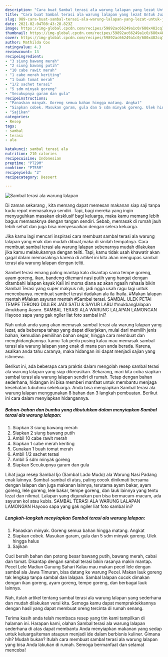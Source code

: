 ```yaml
---
description: "Cara buat Sambal terasi ala warung lalapan yang lezat Untuk Jualan"
title: "Cara buat Sambal terasi ala warung lalapan yang lezat Untuk Jualan"
slug: 989-cara-buat-sambal-terasi-ala-warung-lalapan-yang-lezat-untuk-jualan
date: 2021-02-04T08:43:28.823Z
image: https://img-global.cpcdn.com/recipes/59892ac66249a1c0/680x482cq70/sambal-terasi-ala-warung-lalapan-foto-resep-utama.jpg
thumbnail: https://img-global.cpcdn.com/recipes/59892ac66249a1c0/680x482cq70/sambal-terasi-ala-warung-lalapan-foto-resep-utama.jpg
cover: https://img-global.cpcdn.com/recipes/59892ac66249a1c0/680x482cq70/sambal-terasi-ala-warung-lalapan-foto-resep-utama.jpg
author: Mathilda Cox
ratingvalue: 4.3
reviewcount: 13
recipeingredient:
- "3 siung bawang merah"
- "2 siung bawang putih"
- "10 cabe rawit merah"
- "1 cabe merah keriting"
- "1 buah tomat merah"
- "1/2 sachet terasi"
- "5 sdm minyak goreng"
- "Secukupnya garam dan gula"
recipeinstructions:
- "Panaskan minyak. Goreng semua bahan hingga matang. Angkat"
- "Siapkan cobek. Masukan garam, gula dan 5 sdm minyak goreng. Ulek hingga halus"
- "Sajikan"
categories:
- Resep
tags:
- sambal
- terasi
- ala

katakunci: sambal terasi ala 
nutrition: 210 calories
recipecuisine: Indonesian
preptime: "PT29M"
cooktime: "PT55M"
recipeyield: "2"
recipecategory: Dessert

---
```



![Sambal terasi ala warung lalapan](https://img-global.cpcdn.com/recipes/59892ac66249a1c0/680x482cq70/sambal-terasi-ala-warung-lalapan-foto-resep-utama.jpg)

Di zaman  sekarang , kita memang dapat memesan makanan siap saji tanpa kudu repot memasaknya sendiri. Tapi, bagi mereka yang ingin menyuguhkan masakan eksklusif bagi keluarga, maka kamu memang lebih bagus memasaknya dengan tangan sendiri. Sebab, memasak di rumah jauh lebih sehat dan juga bisa menyesuaikan dengan selera keluarga.

Jika kamu lagi mencari inspirasi cara membuat sambal terasi ala warung lalapan yang enak dan mudah dibuat,maka di sinilah tempatnya. Cara membuat sambal terasi ala warung lalapan  sebenarnya mudah dilakukan jika kamu melakukannya dengan teliti. Tapi, kamu tidak usah khawatir akan gagal dalam memasaknya 
karena di artikel ini kita akan mengupas sambal terasi ala warung lalapan dengan teliti.  

Sambel terasi emang paling mantap kalo disantap sama tempe goreng, ayam goreng, ikan, bandeng ditemani nasi putih yang hangat dengan ditambahi lalapan kayak Kali ini moms diana az akan ngasih rahasia bikin Sambal Terasi yang super makyus nih, jadi ngga usah ragu lagi untuk mencobanya. membuat sambel terasi dadakan ala ila lhaila. #Makan lalapan mentah #Makan sayuran mentah #Sambel terasi. SAMBAL ULEK PETAI TEMPE TERONG DIULEK JADI SATU &amp; SAYUR LABU #mukbanglalapan #mukbang #asmr. SAMBAL TERASI ALA WARUNG LALAPAN LAMONGAN Hayooo sapa yang gak ngiler liat foto sambal ini?

Nah untuk anda yang akan memasak sambal terasi ala warung lalapan yang lezat, ada beberapa tahap yang dapat dikerjakan, mulai dari memilih jenis bahan, kemudian pemilihan bahan segar, hingga cara membuat dan menghidangkannya. kamu Tak perlu pusing kalau mau memasak sambal terasi ala warung lalapan yang enak di mana pun anda berada. Karena, asalkan anda  tahu caranya, maka hidangan ini dapat menjadi sajian yang istimewa.

Berikut ini, ada beberapa cara praktis  dalam mengolah resep sambal terasi ala warung lalapan yang siap dikreasikan. Sekarang, mari kita coba siapkan sambal terasi ala warung lalapan sendiri di rumah. Tetap dengan bahan sederhana, hidangan ini bisa memberi manfaat untuk membantu menjaga kesehatan tubuhmu sekeluarga. Anda bisa menyiapkan Sambal terasi ala warung lalapan menggunakan 8 bahan dan 3 langkah pembuatan. Berikut ini cara dalam menyiapkan hidangannya.

<!--inarticleads1-->

##### Bahan-bahan dan bumbu yang dibutuhkan dalam menyiapkan Sambal terasi ala warung lalapan:

1. Siapkan 3 siung bawang merah
1. Siapkan 2 siung bawang putih
1. Ambil 10 cabe rawit merah
1. Siapkan 1 cabe merah keriting
1. Gunakan 1 buah tomat merah
1. Ambil 1/2 sachet terasi
1. Ambil 5 sdm minyak goreng
1. Siapkan Secukupnya garam dan gula


Lihat juga resep Sambal Ijo (Sambal Lado Mudo) ala Warung Nasi Padang enak lainnya. Sambal-sambal di atas, paling cocok dinikmati bersama dengan lalapan dan juga makanan lainnya, terutama ayam bakar, ayam goreng, lele goreng, lele bakar, tempe goreng, dan lauk lainnya yang tentu lezat dan nikmat. Lalapan yang digunakan pun bisa bermacam-macam, ada sayuran kol atau kubis. SAMBAL TERASI ALA WARUNG LALAPAN LAMONGAN Hayooo sapa yang gak ngiler liat foto sambal ini? 

<!--inarticleads2-->

##### Langkah-langkah menyiapkan Sambal terasi ala warung lalapan:

1. Panaskan minyak. Goreng semua bahan hingga matang. Angkat
1. Siapkan cobek. Masukan garam, gula dan 5 sdm minyak goreng. Ulek hingga halus
1. Sajikan


Cuci bersih bahan dan potong besar bawang putih, bawang merah, cabai dan tomat. Disantap dengan sambal terasi bikin rasanya makin mantap. Pecel Lele Madiun Gunung Sahari Kalau mau makan pecel lele dengan sambal ala Jawa Timuran, bisa datang ke warung Pecel. Makan lauk goreng tak lengkap tanpa sambal dan lalapan. Sambal lalapan cocok dimakan dengan ikan goreng, ayam goreng, tempe goreng, dan berbagai lauk lainnya. 

Nah, itulah artikel tentang  sambal terasi ala warung lalapan  yang sederhana dan mudah dilakukan versi kita. Semoga kamu dapat mempraktekkannya dengan hasil yang dapat membuat oreng tercinta di rumah senang. 

Terima kasih anda telah membaca resep yang tim kami tampilkan di halaman ini. Harapan kami, olahan  Sambal terasi ala warung lalapan sederhana di atas dapat membantu Anda menyiapkan makanan yang sedap untuk keluarga/teman ataupun menjadi ide dalam berbisnis kuliner. Gimana nih? Mudah bukan? Itulah cara membuat sambal terasi ala warung lalapan yang bisa Anda lakukan di rumah. Semoga bermanfaat dan selamat mencoba!


